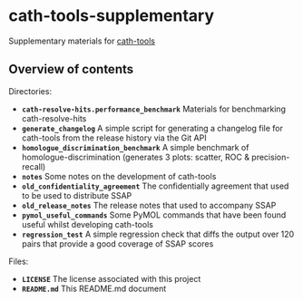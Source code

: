 # cath-tools-supplementary
Supplementary materials for [cath-tools](https://github.com/UCLOrengoGroup/cath-tools)

Overview of contents
-----

Directories:
 * __`cath-resolve-hits.performance_benchmark`__ Materials for benchmarking cath-resolve-hits
 * __`generate_changelog`__                      A simple script for generating a changelog file for cath-tools from the release history via the Git API
 * __`homologue_discrimination_benchmark`__      A simple benchmark of homologue-discrimination (generates 3 plots: scatter, ROC & precision-recall)
 * __`notes`__	                                 Some notes on the development of cath-tools
 * __`old_confidentiality_agreement`__           The confidentially agreement that used to be used to distribute SSAP
 * __`old_release_notes`__	                     The release notes that used to accompany SSAP
 * __`pymol_useful_commands`__	                 Some PyMOL commands that have been found useful whilst developing cath-tools
 * __`regression_test`__                         A simple regression check that diffs the output over 120 pairs that provide a good coverage of SSAP scores

Files:
 *  __`LICENSE`__	                             The license associated with this project
 *  __`README.md`__                              This README.md document
